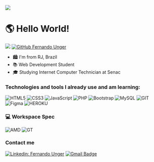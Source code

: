 ![](https://media.discordapp.net/attachments/938167899233857537/965359167885950976/bannerugr.png?width=977&height=293)



# 🌎 Hello World!

![](https://komarev.com/ghpvc/?username=your-github-fernandounger&color=B06F0D)
[![GitHub Fernando Unger]( https://img.shields.io/github/followers/fernandounger?label=follow&style=social)](https://github.com/fernandounger)

 - 🏙️ I'm from RJ, Brazil
- 📚 Web Development Student
- 🎓 Studying Internet Computer Technician at Senac

### Technologies and tools I already use and am learning:

![HTML5](https://img.shields.io/badge/HTML5-E34F26?style=for-the-badge&logo=html5&logoColor=white)
![CSS3](https://img.shields.io/badge/CSS3-1572B6?style=for-the-badge&logo=css3&logoColor=white)
![JavaScript](https://img.shields.io/badge/JavaScript-F7DF1E?style=for-the-badge&logo=javascript&logoColor=black)
![PHP](https://img.shields.io/badge/PHP-777BB4?style=for-the-badge&logo=php&logoColor=white)
![Bootstrap](https://img.shields.io/badge/Bootstrap-563D7C?style=for-the-badge&logo=bootstrap&logoColor=white)
![MySQL](https://img.shields.io/badge/MySQL-D96C13?style=for-the-badge&logo=mysql&logoColor=white)
![GIT](https://img.shields.io/badge/GIT-E94E31?style=for-the-badge&logo=git&logoColor=white)
![Figma](https://img.shields.io/badge/FIGMA-9D56F7?style=for-the-badge&logo=git&logoColor=white)
![HEROKU](https://img.shields.io/badge/Heroku-430098?style=for-the-badge&logo=heroku&logoColor=white)


### 💻 Workspace Spec

![AMD](https://img.shields.io/badge/AMD-FX_6300-ED1C24?style=for-the-badge&logo=amd&logoColor=white)
![GT](https://img.shields.io/badge/NVIDIA-9800GT-GT?style=for-the-badge&logo=nvidia&logoColor=white)


### Contact me


[![Linkedin: Fernando Unger](https://img.shields.io/badge/-LINKEDIN-0077B5?style=for-the-badge&logo=linkedin&logoColor=white&link=https://www.linkedin.com/in/fernandounger/)](https://www.linkedin.com/in/fernandounger/)
[![Gmail Badge](https://img.shields.io/badge/Gmail-f70505?style=for-the-badge&logo=gmail&logoColor=white&link=mailto:fdasilvaunger@gmail.com)](mailto:fdasilvaunger@gmail.com)
